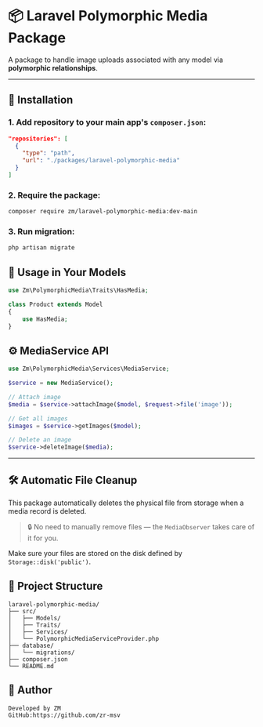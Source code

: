 # 📦 Laravel Polymorphic Media Package

A package to handle image uploads associated with any model via **polymorphic relationships**.

---

## 🚀 Installation

### 1. Add repository to your main app's `composer.json`:

``` json
"repositories": [
  {
    "type": "path",
    "url": "./packages/laravel-polymorphic-media"
  }
]
``` 
### 2. Require the package:
````  bash
composer require zm/laravel-polymorphic-media:dev-main
````

### 3. Run migration:
````  bash
php artisan migrate
````

## 🧩 Usage in Your Models
```` php
use Zm\PolymorphicMedia\Traits\HasMedia;

class Product extends Model
{
    use HasMedia;
}
````

## ⚙️ MediaService API
```` php
use Zm\PolymorphicMedia\Services\MediaService;

$service = new MediaService();

// Attach image
$media = $service->attachImage($model, $request->file('image'));

// Get all images
$images = $service->getImages($model);

// Delete an image
$service->deleteImage($media);

````

---

## 🛠 Automatic File Cleanup

This package automatically deletes the physical file from storage when a media record is deleted.

> 🔒 No need to manually remove files — the `MediaObserver` takes care of it for you.

Make sure your files are stored on the disk defined by `Storage::disk('public')`.




## 📂 Project Structure
````
laravel-polymorphic-media/
├── src/
│   ├── Models/
│   ├── Traits/
│   ├── Services/
│   └── PolymorphicMediaServiceProvider.php
├── database/
│   └── migrations/
├── composer.json
└── README.md
````
## 👤 Author
```` 
Developed by ZM
GitHub:https://github.com/zr-msv
````
